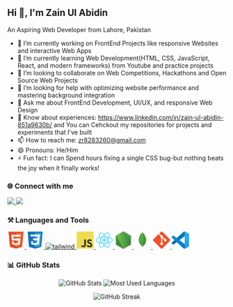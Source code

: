 ## Hi 👋, I'm Zain Ul Abidin


An Aspiring Web Developer from Lahore, Pakistan


- 🔭 I’m currently working on FrontEnd Projects like responsive Websites and interactive Web Apps
- 🌱 I’m currently learning Web Development(HTML, CSS, JavaScript, React, and modern frameworks) from Youtube and practice projects
- 👯 I’m looking to collaborate on Web Competitions, Hackathons and Open Source Web Projects
- 🤔 I’m looking for help with optimizing website performance and mastering background integration
- 💬 Ask me about FrontEnd Development, UI/UX, and responsive Web Design
- 📂 Know about experiences: https://www.linkedin.com/in/zain-ul-abidin-851a9630b/ and You can Cehckout my repositories for projects and experiments that I've built
- 📫 How to reach me: zr8283260@gmail.com
- 😄 Pronouns: He/Him
- ⚡ Fun fact: I can Spend hours fixing a single CSS bug-but nothing beats the joy when it finally works!

### 🌐 Connect with me

<p align="left">
  <a href="https://www.linkedin.com/in/zain-ul-abidin-851a9630b/" target="_blank">
    <img src="icons8-linkedin-48" />
  </a>
  <a href="https://www.facebook.com/Zain.Qureshi.705" target="_blank">
    <img src="icons8-facebook-48" />
  </a>
</p>

### ⚒️ Languages and Tools  

<p align="left">
  <!-- HTML -->
  <a href="https://developer.mozilla.org/en-US/docs/Web/HTML" target="_blank">
    <img src="https://raw.githubusercontent.com/devicons/devicon/master/icons/html5/html5-original.svg" alt="html5" width="40" height="40"/>
  </a>
  <!-- CSS -->
  <a href="https://developer.mozilla.org/en-US/docs/Web/CSS" target="_blank">
    <img src="https://raw.githubusercontent.com/devicons/devicon/master/icons/css3/css3-original.svg" alt="css3" width="40" height="40"/>
  </a>
  <!-- Tailwind CSS -->
  <a href="https://tailwindcss.com/" target="_blank">
    <img src="https://www.vectorlogo.zone/logos/tailwindcss/tailwindcss-icon.svg" alt="tailwind" width="40" height="40"/>
  </a>
  <!-- JavaScript -->
  <a href="https://developer.mozilla.org/en-US/docs/Web/JavaScript" target="_blank">
    <img src="https://raw.githubusercontent.com/devicons/devicon/master/icons/javascript/javascript-original.svg" alt="javascript" width="40" height="40"/>
  </a>
  <!-- React -->
  <a href="https://react.dev/" target="_blank">
    <img src="https://raw.githubusercontent.com/devicons/devicon/master/icons/react/react-original.svg" alt="react" width="40" height="40"/>
  </a>
  <!-- Node.js -->
  <a href="https://nodejs.org/" target="_blank">
    <img src="https://raw.githubusercontent.com/devicons/devicon/master/icons/nodejs/nodejs-original.svg" alt="nodejs" width="40" height="40"/>
  </a>
  <!-- MongoDB -->
  <a href="https://www.mongodb.com/" target="_blank">
    <img src="https://raw.githubusercontent.com/devicons/devicon/master/icons/mongodb/mongodb-original.svg" alt="mongodb" width="40" height="40"/>
  </a>
  <!-- Git -->
  <a href="https://git-scm.com/" target="_blank">
    <img src="https://raw.githubusercontent.com/devicons/devicon/master/icons/git/git-original.svg" alt="git" width="40" height="40"/>
  </a>
  <!-- VS Code -->
  <a href="https://code.visualstudio.com/" target="_blank">
    <img src="https://raw.githubusercontent.com/devicons/devicon/master/icons/vscode/vscode-original.svg" alt="vscode" width="40" height="40"/>
  </a>
</p>

### 📊 GitHub Stats

<p align="center">
  <!-- GitHub Stats -->
  <img src="https://github-readme-stats.vercel.app/api?username=zain-123-hash&show_icons=true&theme=tokyonight" alt="GitHub Stats" height="150"/>
  
  <!-- Most Used Languages -->
  <img src="https://github-readme-stats.vercel.app/api/top-langs/?username=zain-123-hash&layout=compact&theme=tokyonight" alt="Most Used Languages" height="150"/>
</p>

<!-- Streak Stats -->
<p align="center">
  <img src="https://github-readme-streak-stats.herokuapp.com/?user=zain-123-hash&theme=tokyonight" alt="GitHub Streak"/>
</p>
